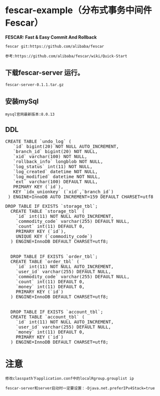 # fescar-example（分布式事务中间件Fescar）

**FESCAR: Fast & Easy Commit And Rollback**

`fescar git:https://github.com/alibaba/fescar`

`参考:https://github.com/alibaba/fescar/wiki/Quick-Start`

## 下载fescar-server 运行。
`fescar-server-0.1.1.tar.gz`

## 安装mySql
`mysql官网最新版本:8.0.13`

## DDL
<pre>
CREATE TABLE `undo_log` (
   `id` bigint(20) NOT NULL AUTO_INCREMENT,
   `branch_id` bigint(20) NOT NULL,
   `xid` varchar(100) NOT NULL,
   `rollback_info` longblob NOT NULL,
   `log_status` int(11) NOT NULL,
   `log_created` datetime NOT NULL,
   `log_modified` datetime NOT NULL,
   `ext` varchar(100) DEFAULT NULL,
   PRIMARY KEY (`id`),
   KEY `idx_unionkey` (`xid`,`branch_id`)
 ) ENGINE=InnoDB AUTO_INCREMENT=159 DEFAULT CHARSET=utf8
</pre>

<pre>
DROP TABLE IF EXISTS `storage_tbl`;
  CREATE TABLE `storage_tbl` (
    `id` int(11) NOT NULL AUTO_INCREMENT,
    `commodity_code` varchar(255) DEFAULT NULL,
    `count` int(11) DEFAULT 0,
    PRIMARY KEY (`id`),
    UNIQUE KEY (`commodity_code`)
  ) ENGINE=InnoDB DEFAULT CHARSET=utf8;
  
  
  DROP TABLE IF EXISTS `order_tbl`;
  CREATE TABLE `order_tbl` (
    `id` int(11) NOT NULL AUTO_INCREMENT,
    `user_id` varchar(255) DEFAULT NULL,
    `commodity_code` varchar(255) DEFAULT NULL,
    `count` int(11) DEFAULT 0,
    `money` int(11) DEFAULT 0,
    PRIMARY KEY (`id`)
  ) ENGINE=InnoDB DEFAULT CHARSET=utf8;
  
  
  DROP TABLE IF EXISTS `account_tbl`;
  CREATE TABLE `account_tbl` (
    `id` int(11) NOT NULL AUTO_INCREMENT,
    `user_id` varchar(255) DEFAULT NULL,
    `money` int(11) DEFAULT 0,
    PRIMARY KEY (`id`)
  ) ENGINE=InnoDB DEFAULT CHARSET=utf8;
</pre>

# 注意
`修改classpath下application.conf中的localRgroup.grouplist ip`

`fescar-server和server启动时一定要设置：-Djava.net.preferIPv4Stack=true`